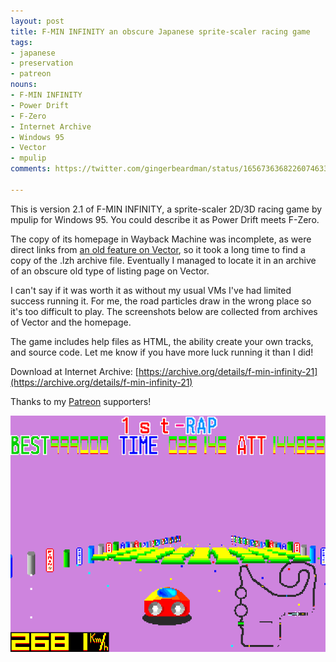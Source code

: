 ```yaml
---
layout: post
title: F-MIN INFINITY an obscure Japanese sprite-scaler racing game
tags:
- japanese
- preservation
- patreon
nouns:
- F-MIN INFINITY
- Power Drift
- F-Zero
- Internet Archive
- Windows 95
- Vector
- mpulip
comments: https://twitter.com/gingerbeardman/status/1656736368226074633

---
```


This is version 2.1 of F-MIN INFINITY, a sprite-scaler 2D/3D racing game by mpulip for Windows 95. You could describe it as Power Drift meets F-Zero.

The copy of its homepage in Wayback Machine was incomplete, as were direct links from [an old feature on Vector](https://web.archive.org/web/20000829131347/https://www.vector.co.jp/magazine/softnews/000729/n000729com1.html), so it took a long time to find a copy of the .lzh archive file. Eventually I managed to locate it in an archive of an obscure old type of listing page on Vector.

I can't say if it was worth it as without my usual VMs I've had limited success running it. For me, the road particles draw in the wrong place so it's too difficult to play. The screenshots below are collected from archives of Vector and the homepage.

The game includes help files as HTML, the ability create your own tracks, and source code. Let me know if you have more luck running it than I did!

Download at Internet Archive: [https://archive.org/details/f-min-infinity-21](https://archive.org/details/f-min-infinity-21)

Thanks to my [Patreon](https://www.patreon.com/posts/f-min-infinity-1-82948641) supporters!

![PNG](/images/posts/f-min-infinity.png#pixel "F-MIN INFINITY Ver2.1")
